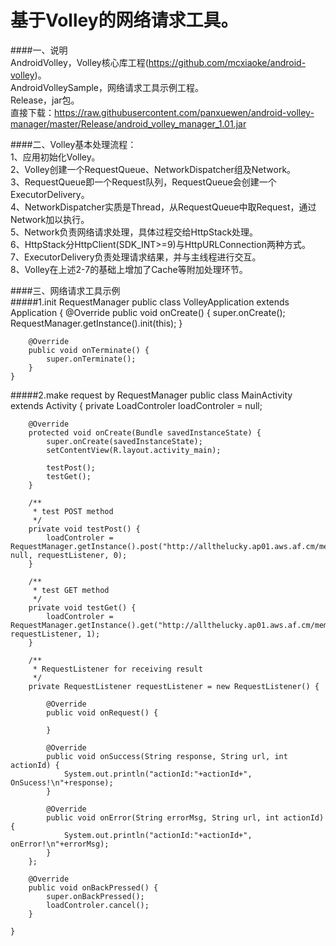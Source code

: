 基于Volley的网络请求工具。  
=====================
####一、说明  
AndroidVolley，Volley核心库工程(<https://github.com/mcxiaoke/android-volley>)。  
AndroidVolleySample，网络请求工具示例工程。  
Release，jar包。  
直接下载：<https://raw.githubusercontent.com/panxuewen/android-volley-manager/master/Release/android_volley_manager_1.01.jar>

####二、Volley基本处理流程：  
1、应用初始化Volley。  
2、Volley创建一个RequestQueue、NetworkDispatcher组及Network。  
3、RequestQueue即一个Request队列，RequestQueue会创建一个ExecutorDelivery。  
4、NetworkDispatcher实质是Thread，从RequestQueue中取Request，通过Network加以执行。  
5、Network负责网络请求处理，具体过程交给HttpStack处理。  
6、HttpStack分HttpClient(SDK_INT>=9)与HttpURLConnection两种方式。  
7、ExecutorDelivery负责处理请求结果，并与主线程进行交互。  
8、Volley在上述2-7的基础上增加了Cache等附加处理环节。  

####三、网络请求工具示例  
#####1.init RequestManager
	public class VolleyApplication extends Application {
		@Override
		public void onCreate() {
			super.onCreate();
			RequestManager.getInstance().init(this);
		}
	
		@Override
		public void onTerminate() {
			super.onTerminate();
		}
	}

#####2.make request by RequestManager
	public class MainActivity extends Activity {
		private LoadControler loadControler = null;

		@Override
		protected void onCreate(Bundle savedInstanceState) {
			super.onCreate(savedInstanceState);
			setContentView(R.layout.activity_main);

			testPost();
			testGet();
		}
		
		/**
		 * test POST method
		 */
		private void testPost() {
			loadControler = RequestManager.getInstance().post("http://allthelucky.ap01.aws.af.cm/memoServer", null, requestListener, 0);
		}
		
		/**
		 * test GET method
		 */
		private void testGet() {
			loadControler = RequestManager.getInstance().get("http://allthelucky.ap01.aws.af.cm/memoServer", requestListener, 1);
		}

		/**
		 * RequestListener for receiving result
		 */
		private RequestListener requestListener = new RequestListener() {

			@Override
			public void onRequest() {

			}

			@Override
			public void onSuccess(String response, String url, int actionId) {
				System.out.println("actionId:"+actionId+", OnSucess!\n"+response);
			}

			@Override
			public void onError(String errorMsg, String url, int actionId) {
				System.out.println("actionId:"+actionId+", onError!\n"+errorMsg);
			}
		};

		@Override
		public void onBackPressed() {
			super.onBackPressed();
			loadControler.cancel();
		}

	}

